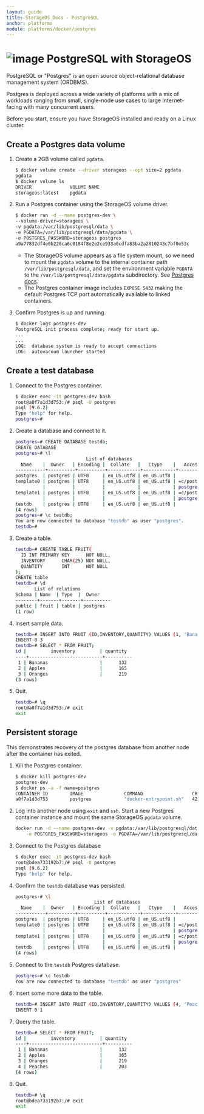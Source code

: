 ```yaml
---
layout: guide
title: StorageOS Docs - PostgreSQL
anchor: platforms
module: platforms/docker/postgres
---
```


# ![image](/images/docs/explore/postgresqllogo.png) PostgreSQL with StorageOS

PostgreSQL or "Postgres" is an open source object-relational database management
system (ORDBMS).

Postgres is deployed across a wide variety of platforms with a mix of workloads
ranging from small, single-node use cases to large Internet-facing with many
concurrent users.

Before you start, ensure you have StorageOS installed and ready on a Linux
cluster.

## Create a Postgres data volume

1. Create a 2GB volume called `pgdata`.

   ```bash
   $ docker volume create --driver storageos --opt size=2 pgdata
   pgdata
   $ docker volume ls
   DRIVER              VOLUME NAME
   storageos:latest    pgdata
   ```

1. Run a Postgres container using the StorageOS volume driver.

   ```bash
   $ docker run -d --name postgres-dev \
   --volume-driver=storageos \
   -v pgdata:/var/lib/postgresql/data \
   -e PGDATA=/var/lib/postgresql/data/pgdata \
   -e POSTGRES_PASSWORD=storageos postgres
   a9a77832df4e0b220ca6c0184f8e2e2ce933a6cdfa83ba2a2810243c7bf0e53c
   ```

   * The StorageOS volume appears as a file system mount, so we need to mount the
     `pgdata` volume to the internal container path `/var/lib/postgresql/data`, and
     set the environment variable `PGDATA` to the `/var/lib/postgresql/data/pgdata`
     subdirectory. See [Postgres docs](https://hub.docker.com/_/postgres/).
   * The Postgres container image includes `EXPOSE 5432` making the default
     Postgres TCP port automatically available to linked containers.

1. Confirm Postgres is up and running.

   ```bash
   $ docker logs postgres-dev
   PostgreSQL init process complete; ready for start up.
   ...
   ...
   LOG:  database system is ready to accept connections
   LOG:  autovacuum launcher started
   ```

## Create a test database

1. Connect to the Postgres container.

   ```bash
   $ docker exec -it postgres-dev bash
   root@a0f7a1d3d753:/# psql -U postgres
   psql (9.6.2)
   Type "help" for help.
   postgres=#
   ```

1. Create a database and connect to it.

   ```bash
   postgres=# CREATE DATABASE testdb;
   CREATE DATABASE
   postgres=# \l
                             List of databases
     Name    |  Owner   | Encoding |  Collate   |   Ctype    |   Access privileges
   -----------+----------+----------+------------+------------+-----------------------
   postgres  | postgres | UTF8     | en_US.utf8 | en_US.utf8 |
   template0 | postgres | UTF8     | en_US.utf8 | en_US.utf8 | =c/postgres          +
             |          |          |            |            | postgres=CTc/postgres
   template1 | postgres | UTF8     | en_US.utf8 | en_US.utf8 | =c/postgres          +
             |          |          |            |            | postgres=CTc/postgres
   testdb    | postgres | UTF8     | en_US.utf8 | en_US.utf8 |
   (4 rows)
   postgres=# \c testdb;
   You are now connected to database "testdb" as user "postgres".
   testdb=#
   ```

1. Create a table.

   ```bash
   testdb=# CREATE TABLE FRUIT(
     ID INT PRIMARY KEY      NOT NULL,
     INVENTORY      CHAR(25) NOT NULL,
     QUANTITY       INT      NOT NULL
   );
   CREATE table
   testdb=# \d
          List of relations
   Schema | Name  | Type  |  Owner
   --------+-------+-------+----------
   public | fruit | table | postgres
   (1 row)
   ```

1. Insert sample data.

   ```bash
   testdb=# INSERT INTO FRUIT (ID,INVENTORY,QUANTITY) VALUES (1, 'Bananas', 132), (2, 'Apples', 165), (3, 'Oranges', 219);
   INSERT 0 3
   testdb=# SELECT * FROM FRUIT;
   id |         inventory         | quantity
   ----+---------------------------+----------
    1 | Bananas                   |      132
    2 | Apples                    |      165
    3 | Oranges                   |      219
   (3 rows)
   ```

1. Quit.

   ```bash
   testdb=# \q
   root@a0f7a1d3d753:/# exit
   exit
   ```

## Persistent storage

This demonstrates recovery of the postgres database from another node after the
container has exited.

1. Kill the Postgres container.

   ```bash
   $ docker kill postgres-dev
   postgres-dev
   $ docker ps -a -f name=postgres
   CONTAINER ID        IMAGE               COMMAND                  CREATED             STATUS                        PORTS               NAMES
   a0f7a1d3d753        postgres            "docker-entrypoint.sh"   42 hours ago        Exited (137) 22 seconds ago                       postgres-dev
   ```

1. Log into another node using `exit` and `ssh`. Start a new Postgres container
   instance and mount the same StorageOS `pgdata` volume.

   ```bash
   docker run -d --name postgres-dev -v pgdata:/var/lib/postgresql/data --volume-driver=storageos \
       -e POSTGRES_PASSWORD=storageos -e PGDATA=/var/lib/postgresql/data/pgdata postgres
   ```

1. Connect to the Postgres database

   ```bash
   $ docker exec -it postgres-dev bash
   root@bdea733192b7:/# psql -U postgres
   psql (9.6.2)
   Type "help" for help.
   ```

1. Confirm the `testdb` database was persisted.

   ```bash
   postgres-# \l
                                List of databases
     Name    |  Owner   | Encoding |  Collate   |   Ctype    |   Access privileges
   -----------+----------+----------+------------+------------+-----------------------
   postgres  | postgres | UTF8     | en_US.utf8 | en_US.utf8 |
   template0 | postgres | UTF8     | en_US.utf8 | en_US.utf8 | =c/postgres          +
             |          |          |            |            | postgres=CTc/postgres
   template1 | postgres | UTF8     | en_US.utf8 | en_US.utf8 | =c/postgres          +
             |          |          |            |            | postgres=CTc/postgres
   testdb    | postgres | UTF8     | en_US.utf8 | en_US.utf8 |
   (4 rows)
   ```

1. Connect to the `testdb` Postgres database.

   ```bash
   postgres=# \c testdb
   You are now connected to database "testdb" as user "postgres"
   ```

1. Insert some more data to the table.

   ```bash
   testdb=# INSERT INTO FRUIT (ID,INVENTORY,QUANTITY) VALUES (4, 'Peaches', 203);
   INSERT 0 1
   ```

1. Query the table.

   ```bash
   testdb=# SELECT * FROM FRUIT;
   id |         inventory         | quantity
   ----+---------------------------+----------
    1 | Bananas                   |      132
    2 | Apples                    |      165
    3 | Oranges                   |      219
    4 | Peaches                   |      203
   (4 rows)
   ```

1. Quit.

   ```bash
   testdb=# \q
   root@bdea733192b7:/# exit
   exit
   ```

<!---
## Performance Regression Testing with pgBench

Pgbench 9.0 is a simple tool for running benchmark tests on PostgreSQL. It runs
a sequence of SQL commands concurrently using worker threads and calculates an
average transaction rate per second loosely based on the old TPC-B benchmark.
This involves five SELECT, UPDATE, and INSERT commands per transaction.

>**Note**: Running `pgbench -i` creates four tables `pgbench_accounts`,
`pgbench_branches`, `pgbench_history`, and `pgbench_tellers`, destroying any
existing tables with these names.
--->
